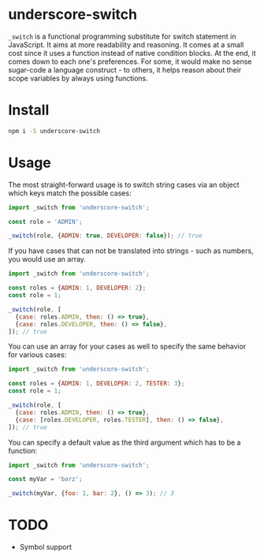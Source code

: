 underscore-switch
===

`_switch` is a functional programming substitute for switch statement in JavaScript. It aims at more readability and reasoning. It comes at a small cost since it uses a function instead of native condition blocks. At the end, it comes down to each one's preferences. For some, it would make no sense sugar-code a language construct - to others, it helps reason about their scope variables by always using functions.

# Install

```bash
npm i -S underscore-switch
```

# Usage

The most straight-forward usage is to switch string cases via an object which keys match the possible cases:

```javascript
import _switch from 'underscore-switch';

const role = 'ADMIN';

_switch(role, {ADMIN: true, DEVELOPER: false}); // true
```

If you have cases that can not be translated into strings - such as numbers, you would use an array.

```javascript
import _switch from 'underscore-switch';

const roles = {ADMIN: 1, DEVELOPER: 2};
const role = 1;

_switch(role, [
  {case: roles.ADMIN, then: () => true},
  {case: roles.DEVELOPER, then: () => false},
]); // true
```

You can use an array for your cases as well to specify the same behavior for various cases:

```javascript
import _switch from 'underscore-switch';

const roles = {ADMIN: 1, DEVELOPER: 2, TESTER: 3};
const role = 1;

_switch(role, [
  {case: roles.ADMIN, then: () => true},
  {case: [roles.DEVELOPER, roles.TESTER], then: () => false},
]); // true
```

You can specify a default value as the third argument which has to be a function:

```javascript
import _switch from 'underscore-switch';

const myVar = 'barz';

_switch(myVar, {foo: 1, bar: 2}, () => 3); // 3
```

# TODO

- Symbol support
